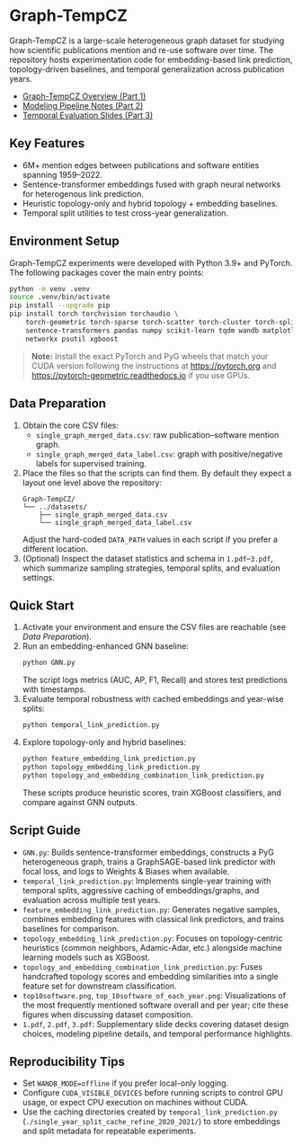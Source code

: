 # Graph-TempCZ
Graph-TempCZ is a large-scale heterogeneous graph dataset for studying how scientific publications mention and re-use software over time. The repository hosts experimentation code for embedding-based link prediction, topology-driven baselines, and temporal generalization across publication years.

- [Graph-TempCZ Overview (Part 1)](1.pdf)
- [Modeling Pipeline Notes (Part 2)](2.pdf)
- [Temporal Evaluation Slides (Part 3)](3.pdf)

## Key Features
- 6M+ mention edges between publications and software entities spanning 1959–2022.
- Sentence-transformer embeddings fused with graph neural networks for heterogenous link prediction.
- Heuristic topology-only and hybrid topology + embedding baselines.
- Temporal split utilities to test cross-year generalization.

## Environment Setup
Graph-TempCZ experiments were developed with Python 3.9+ and PyTorch. The following packages cover the main entry points:

```bash
python -m venv .venv
source .venv/bin/activate
pip install --upgrade pip
pip install torch torchvision torchaudio \
    torch-geometric torch-sparse torch-scatter torch-cluster torch-spline-conv \
    sentence-transformers pandas numpy scikit-learn tqdm wandb matplotlib seaborn \
    networkx psutil xgboost
```

> **Note:** Install the exact PyTorch and PyG wheels that match your CUDA version following the instructions at https://pytorch.org and https://pytorch-geometric.readthedocs.io if you use GPUs.

## Data Preparation
1. Obtain the core CSV files:
   - `single_graph_merged_data.csv`: raw publication–software mention graph.
   - `single_graph_merged_data_label.csv`: graph with positive/negative labels for supervised training.
2. Place the files so that the scripts can find them. By default they expect a layout one level above the repository:
   ```
   Graph-TempCZ/
   └── ../datasets/
       ├── single_graph_merged_data.csv
       └── single_graph_merged_data_label.csv
   ```
   Adjust the hard-coded `DATA_PATH` values in each script if you prefer a different location.
3. (Optional) Inspect the dataset statistics and schema in `1.pdf`–`3.pdf`, which summarize sampling strategies, temporal splits, and evaluation settings.

## Quick Start
1. Activate your environment and ensure the CSV files are reachable (see *Data Preparation*).
2. Run an embedding-enhanced GNN baseline:
   ```bash
   python GNN.py
   ```
   The script logs metrics (AUC, AP, F1, Recall) and stores test predictions with timestamps.
3. Evaluate temporal robustness with cached embeddings and year-wise splits:
   ```bash
   python temporal_link_prediction.py
   ```
4. Explore topology-only and hybrid baselines:
   ```bash
   python feature_embedding_link_prediction.py
   python topology_embedding_link_prediction.py
   python topology_and_embedding_combination_link_prediction.py
   ```
   These scripts produce heuristic scores, train XGBoost classifiers, and compare against GNN outputs.

## Script Guide
- `GNN.py`: Builds sentence-transformer embeddings, constructs a PyG heterogeneous graph, trains a GraphSAGE-based link predictor with focal loss, and logs to Weights & Biases when available.
- `temporal_link_prediction.py`: Implements single-year training with temporal splits, aggressive caching of embeddings/graphs, and evaluation across multiple test years.
- `feature_embedding_link_prediction.py`: Generates negative samples, combines embedding features with classical link predictors, and trains baselines for comparison.
- `topology_embedding_link_prediction.py`: Focuses on topology-centric heuristics (common neighbors, Adamic-Adar, etc.) alongside machine learning models such as XGBoost.
- `topology_and_embedding_combination_link_prediction.py`: Fuses handcrafted topology scores and embedding similarities into a single feature set for downstream classification.
- `top10software.png`, `top_10software_of_each_year.png`: Visualizations of the most frequently mentioned software overall and per year; cite these figures when discussing dataset composition.
- `1.pdf`, `2.pdf`, `3.pdf`: Supplementary slide decks covering dataset design choices, modeling pipeline details, and temporal performance highlights.

## Reproducibility Tips
- Set `WANDB_MODE=offline` if you prefer local-only logging.
- Configure `CUDA_VISIBLE_DEVICES` before running scripts to control GPU usage, or expect CPU execution on machines without CUDA.
- Use the caching directories created by `temporal_link_prediction.py` (`./single_year_split_cache_refine_2020_2021/`) to store embeddings and split metadata for repeatable experiments.

